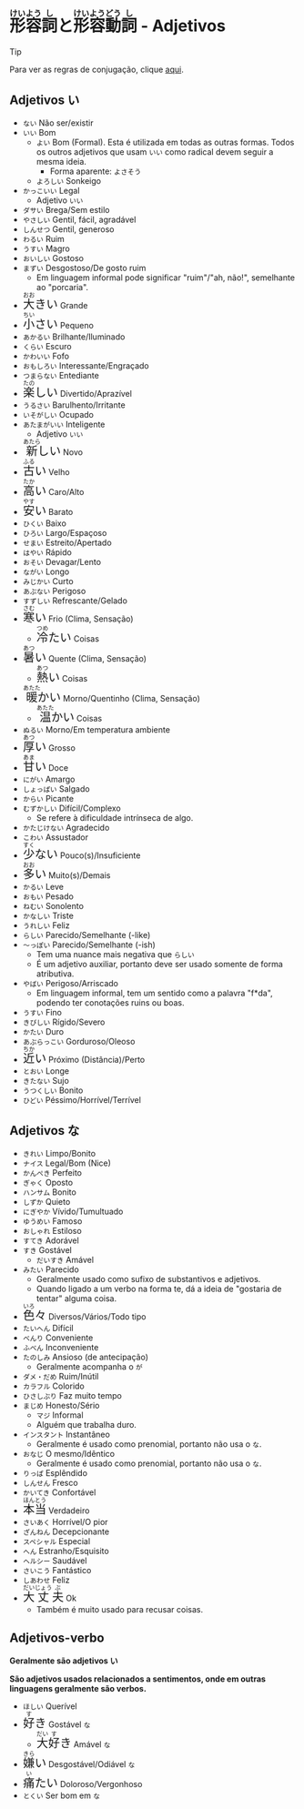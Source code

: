 # <ruby>形<rt>けい</rt>容<rt>よう</rt>詞<rt>し</rt></ruby>と<ruby>形<rt>けい</rt>容<rt>よう</rt>動<rt>どう</rt>詞<rt>し</rt></ruby> - Adjetivos

> [!TIP]
> Para ver as regras de conjugação, clique [aqui](conjugações-adjetivos.md).

## Adjetivos い

-   `ない` Não ser/existir
-   `いい` Bom
    -   `よい` Bom (Formal). Esta é utilizada em todas as outras formas. Todos os outros adjetivos que usam `いい` como radical devem seguir a mesma ideia.
        -   Forma aparente: `よさそう`
    -   `よろしい` Sonkeigo
-   `かっこいい` Legal
    -   Adjetivo `いい`
-   `ダサい` Brega/Sem estilo
-   `やさしい` Gentil, fácil, agradável
-   `しんせつ` Gentil, generoso
-   `わるい` Ruim
-   `うすい` Magro
-   `おいしい` Gostoso
-   `まずい` Desgostoso/De gosto ruim
    -   Em linguagem informal pode significar "ruim"/"ah, não!", semelhante ao "porcaria".
-   <font size="5"><code><ruby>大<rt>おお</rt>きい</ruby></code></font> Grande
-   <font size="5"><code><ruby>小<rt>ちい</rt>さい</ruby></code></font> Pequeno
-   `あかるい` Brilhante/Iluminado
-   `くらい` Escuro
-   `かわいい` Fofo
-   `おもしろい` Interessante/Engraçado
-   `つまらない` Entediante
-   <font size="5"><code><ruby>楽<rt>たの</rt></ruby>しい</code></font> Divertido/Aprazível
-   `うるさい` Barulhento/Irritante
-   `いそがしい` Ocupado
-   `あたまがいい` Inteligente
    -   Adjetivo `いい`
-   <font size="5"><code><ruby>新<rt>あたら</rt>しい</ruby></code></font> Novo
-   <font size="5"><code><ruby>古<rt>ふる</rt>い</ruby></code></font> Velho
-   <font size="5"><code><ruby>高<rt>たか</rt>い</ruby></code></font> Caro/Alto
-   <font size="5"><code><ruby>安<rt>やす</rt>い</ruby></code></font> Barato
-   `ひくい` Baixo
-   `ひろい` Largo/Espaçoso
-   `せまい` Estreito/Apertado
-   `はやい` Rápido
-   `おそい` Devagar/Lento
-   `ながい` Longo
-   `みじかい` Curto
-   `あぶない` Perigoso
-   `すずしい` Refrescante/Gelado
-   <font size="5"><code><ruby>寒<rt>さむ</rt>い</ruby></code></font> Frio (Clima, Sensação)
    -   <font size="5"><code><ruby>冷<rt>つめ</rt>たい</ruby></code></font> Coisas
-   <font size="5"><code><ruby>暑<rt>あつ</rt>い</ruby></code></font> Quente (Clima, Sensação)
    -   <font size="5"><code><ruby>熱<rt>あつ</rt>い</ruby></code></font> Coisas
-   <font size="5"><code><ruby>暖<rt>あたた</rt>かい</ruby></code></font> Morno/Quentinho (Clima, Sensação)
    -   <font size="5"><code><ruby>温<rt>あたた</rt>かい</ruby></code></font> Coisas
-   `ぬるい` Morno/Em temperatura ambiente
-   <font size="5"><code><ruby>厚<rt>あつ</rt>い</ruby></code></font> Grosso
-   <font size="5"><code><ruby>甘<rt>あま</rt>い</ruby></code></font> Doce
-   `にがい` Amargo
-   `しょっぱい` Salgado
-   `からい` Picante
-   `むずかしい` Difícil/Complexo
    -   Se refere à dificuldade intrínseca de algo.
-   `かたじけない` Agradecido
-   `こわい` Assustador
-   <font size="5"><code><ruby>少<rt>すく</rt>ない</ruby></code></font> Pouco(s)/Insuficiente
-   <font size="5"><code><ruby>多<rt>おお</rt>い</ruby></code></font> Muito(s)/Demais
-   `かるい` Leve
-   `おもい` Pesado
-   `ねむい` Sonolento
-   `かなしい` Triste
-   `うれしい` Feliz
-   `らしい` Parecido/Semelhante (-like)
-   `〜っぽい` Parecido/Semelhante (-ish)
    -   Tem uma nuance mais negativa que `らしい`
    -   É um adjetivo auxiliar, portanto deve ser usado somente de forma atributiva.
-   `やばい` Perigoso/Arriscado
    -   Em linguagem informal, tem um sentido como a palavra "f\*da", podendo ter conotações ruins ou boas.
-   `うすい` Fino
-   `きびしい` Rígido/Severo
-   `かたい` Duro
-   `あぶらっこい` Gorduroso/Oleoso
-   <font size="5"><code><ruby>近<rt>ちか</rt>い</ruby></code></font> Próximo (Distância)/Perto
-   `とおい` Longe
-   `きたない` Sujo
-   `うつくしい` Bonito
-   `ひどい` Péssimo/Horrível/Terrível

## Adjetivos な

-   `きれい` Limpo/Bonito
-   `ナイス` Legal/Bom (Nice)
-   `かんぺき` Perfeito
-   `ぎゃく` Oposto
-   `ハンサム` Bonito
-   `しずか` Quieto
-   `にぎやか` Vívido/Tumultuado
-   `ゆうめい` Famoso
-   `おしゃれ` Estiloso
-   `すてき` Adorável
-   `すき` Gostável
    -   `だいすき` Amável
-   `みたい` Parecido
    -   Geralmente usado como sufixo de substantivos e adjetivos.
    -   Quando ligado a um verbo na forma te, dá a ideia de "gostaria de tentar" alguma coisa.
-   <font size="5"><code><ruby>色<rt>いろ</rt>々</ruby></code></font> Diversos/Vários/Todo tipo
-   `たいへん` Difícil
-   `べんり` Conveniente
-   `ふべん` Inconveniente
-   `たのしみ` Ansioso (de antecipação)
    -   Geralmente acompanha o `が`
-   `ダメ・だめ` Ruim/Inútil
-   `カラフル` Colorido
-   `ひさしぶり` Faz muito tempo
-   `まじめ` Honesto/Sério
    -   `マジ` Informal
    -   Alguém que trabalha duro.
-   `インスタント` Instantâneo
    -   Geralmente é usado como prenomial, portanto não usa o `な`.
-   `おなじ` O mesmo/Idêntico
    -   Geralmente é usado como prenomial, portanto não usa o `な`.
-   `りっぱ` Esplêndido
-   `しんせん` Fresco
-   `かいてき` Confortável
-   <font size="5"><code><ruby>本<rt>ほん</rt>当<rt>とう</rt></ruby></code></font> Verdadeiro
-   `さいあく` Horrível/O pior
-   `ざんねん` Decepcionante
-   `スペシャル` Especial
-   `へん` Estranho/Esquisito
-   `ヘルシー` Saudável
-   `さいこう` Fantástico
-   `しあわせ` Feliz
-   <font size="5"><code><ruby>大<rt>だい</rt>丈<rt>じょう</rt>夫<rt>ぶ</rt></ruby></code></font> Ok
    -   Também é muito usado para recusar coisas.

## Adjetivos-verbo

**Geralmente são adjetivos い**

**São adjetivos usados relacionados a sentimentos, onde em outras linguagens geralmente são verbos.**

-   `ほしい` Querível
-   <font size="5"><code><ruby>好<rt>す</rt>き</ruby></code></font> Gostável `な`
    -   <font size="5"><code><ruby>大<rt>だい</rt>好<rt>す</rt>き</ruby></code></font> Amável `な`
-   <font size="5"><code><ruby>嫌<rt>きら</rt>い</ruby></code></font> Desgostável/Odiável `な`
-   <font size="5"><code><ruby>痛<rt>い</rt>たい</ruby></code></font> Doloroso/Vergonhoso
-   `とくい` Ser bom em `な`
